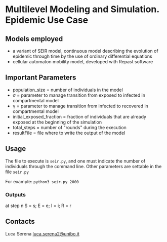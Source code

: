 # Multilevel Modeling and Simulation. Epidemic Use Case

## Models employed
- a variant of SEIR model, continuous model describing the evolution of epidemic through time by the use of ordinary differential equations
- cellular automaton mobility model, developed with Repast software

## Important Parameters

- population_size = number of individuals in the model
- σ = parameter to manage transition from exposed to infected in compartmental model
- γ = parameter to manage transition from infected to recovered in compartmental model
- initial_exposed_fraction = fraction of individuals that are already exposed at the beginning of the simulation
- total_steps = number of "rounds" during the execution
-  resultFile = file where to write the output of the model


## Usage
The file to execute is `seir.py`, and one must indicate the number of individuals through the command line. Other parameters are settable in the file `seir.py`

For example: 
`python3 seir.py 2000`


### Outputs

at step n S = s; E = e; I = i; R = r


## Contacts

Luca Serena <luca.serena2@unibo.it>

